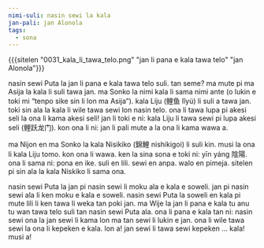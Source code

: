 ```yaml
---
nimi-suli: nasin sewi la kala
jan-pali: jan Alonola
tags:
  - sona
---
```

{{{sitelen "0031_kala_li_tawa_telo.png" "jan li pana e kala tawa telo" "jan Alonola"}}}

nasin sewi Puta la jan li pana e kala tawa telo suli. tan seme? ma mute pi ma Asija la kala li suli tawa jan. ma Sonko la nimi kala li sama nimi ante (o lukin e toki mi “tenpo sike sin li lon ma Asija”). kala Liju (鲤鱼 lǐyú) li suli a tawa jan. toki sin ala la kala li wile tawa sewi lon nasin telo. ona li tawa lupa pi akesi seli la ona li kama akesi seli! jan li toki e ni: kala Liju li tawa sewi pi lupa akesi seli (鲤跃龙门). kon ona li ni: jan li pali mute a la ona li kama wawa a. 

ma Nijon en ma Sonko la kala Nisikiko (錦鯉 nishikigoi) li suli kin. musi la ona li kala Liju tomo. kon ona li wawa. ken la sina sona e toki ni: yīn yáng 陰陽. ona li sama ni: pona en ike. suli en lili. sewi en anpa. walo en pimeja. sitelen pi sin ala la kala Niskiko li sama ona.

nasin sewi Puta la jan pi nasin sewi li moku ala e kala e soweli. jan pi nasin sewi ala li ken moku e kala e soweli. nasin sewi Puta la soweli en kala pi mute lili li ken tawa li weka tan poki jan. ma Wije la jan li pana e kala tu anu tu wan tawa telo suli tan nasin sewi Puta ala. ona li pana e kala tan ni: nasin sewi ona la jan sewi li kama lon ma tan sewi li lukin e jan. ona li wile tawa sewi la ona li kepeken e kala. lon a! jan sewi li tawa sewi kepeken … kala! musi a!
